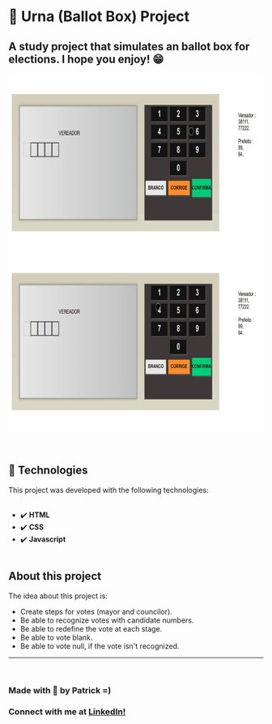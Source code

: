# :scroll: Urna (Ballot Box) Project
## A study project that simulates an ballot box for elections. I hope you enjoy!  :grin:

<div align="center">
  <img src="./box1.gif" alt="demo-web" height="350">
  <img src="./box2.gif" alt="demo-web" height="350">
</div>
<br><br>

## :rocket: Technologies
This project was developed with the following technologies: <br><br>

- :heavy_check_mark: **HTML**
- :heavy_check_mark: **CSS**
- :heavy_check_mark: **Javascript**
<br><br>

## About this project

The idea about this project is: 
- Create steps for votes (mayor and councilor).<br>
- Be able to recognize votes with candidate numbers.<br>
- Be able to redefine the vote at each stage.
- Be able to vote blank.
- Be able to vote null, if the vote isn't recognized.
---
<br>

### Made with :purple_heart: by Patrick =) <br>

### Connect with me at [LinkedIn!](https://www.linkedin.com/in/patrick-morais/)